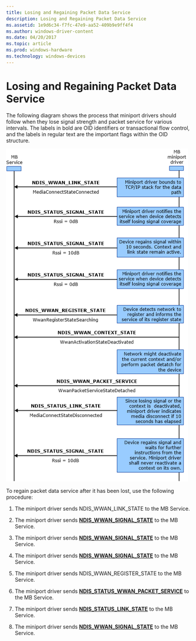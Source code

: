 ```yaml
---
title: Losing and Regaining Packet Data Service
description: Losing and Regaining Packet Data Service
ms.assetid: 1e9d6c34-f7fc-47e9-aa52-409b9e9ff4f4
ms.author: windows-driver-content
ms.date: 04/20/2017
ms.topic: article
ms.prod: windows-hardware
ms.technology: windows-devices
---
```


# Losing and Regaining Packet Data Service


The following diagram shows the process that miniport drivers should follow when they lose signal strength and packet service for various intervals. The labels in bold are OID identifiers or transactional flow control, and the labels in regular text are the important flags within the OID structure.

![diagram illustrating losing and regaining signals for packet data service](images/wwanregainingpacketdataservice.png)

To regain packet data service after it has been lost, use the following procedure:

1.  The miniport driver sends NDIS\_WWAN\_LINK\_STATE to the MB Service.

2.  The miniport driver sends [**NDIS\_WWAN\_SIGNAL\_STATE**](https://msdn.microsoft.com/library/windows/hardware/ff567931) to the MB Service.

3.  The miniport driver sends [**NDIS\_WWAN\_SIGNAL\_STATE**](https://msdn.microsoft.com/library/windows/hardware/ff567931) to the MB Service.

4.  The miniport driver sends [**NDIS\_WWAN\_SIGNAL\_STATE**](https://msdn.microsoft.com/library/windows/hardware/ff567931) to the MB Service.

5.  The miniport driver sends NDIS\_WWAN\_REGISTER\_STATE to the MB Service.

6.  The miniport driver sends [**NDIS\_STATUS\_WWAN\_PACKET\_SERVICE**](https://msdn.microsoft.com/library/windows/hardware/ff567850) to the MB Service.

7.  The miniport driver sends [**NDIS\_STATUS\_LINK\_STATE**](https://msdn.microsoft.com/library/windows/hardware/ff567391) to the MB Service.

8.  The miniport driver sends [**NDIS\_WWAN\_SIGNAL\_STATE**](https://msdn.microsoft.com/library/windows/hardware/ff567931) to the MB Service.

 

 





